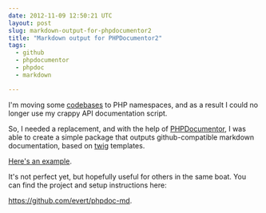 ```yaml
---
date: 2012-11-09 12:50:21 UTC
layout: post
slug: markdown-output-for-phpdocumentor2
title: "Markdown output for PHPDocumentor2"
tags:
  - github
  - phpdocumentor
  - phpdoc
  - markdown

---
```

<p>I'm moving some <a href="https://github.com/evert/SabreDAV">codebases</a> to PHP namespaces, and as a result I could no longer use my crappy API documentation script.</p>

<p>So, I needed a replacement, and with the help of <a href="http://www.phpdoc.org/">PHPDocumentor</a>, I was able to create a simple package that outputs github-compatible markdown documentation, based on <a href="http://twig.sensiolabs.org/">twig</a> templates.</p>

<p><a href="https://github.com/evert/SabreDAV/wiki/Sabre-DAV-FS-Directory">Here's an example</a>.</p>

<p>It's not perfect yet, but hopefully useful for others in the same boat. You can find the project and setup instructions here:</p>

<p><a href="https://github.com/evert/phpdoc-md">https://github.com/evert/phpdoc-md</a>.</p>
